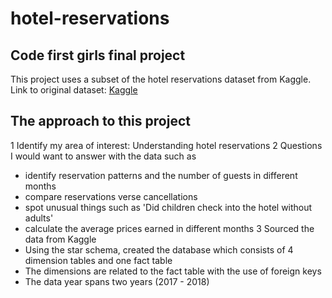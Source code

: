 # hotel-reservations
## Code first girls final project

This project uses a subset of the hotel reservations dataset from Kaggle.
Link to original dataset: [Kaggle](https://www.kaggle.com/datasets/ahsan81/hotel-reservations-classification-dataset)

## The approach to this project
1 Identify my area of interest: Understanding hotel reservations
2 Questions I would want to answer with the data such as
  - identify reservation patterns and the number of guests in different months
  - compare reservations verse cancellations
  - spot unusual things such as 'Did children check into the hotel without adults'
  - calculate the average prices earned in different months
3 Sourced the data from Kaggle 
  - Using the star schema, created the database which consists of 4 dimension tables and one fact table
  - The dimensions are related to the fact table with the use of foreign keys
  - The data year spans two years (2017 - 2018)
